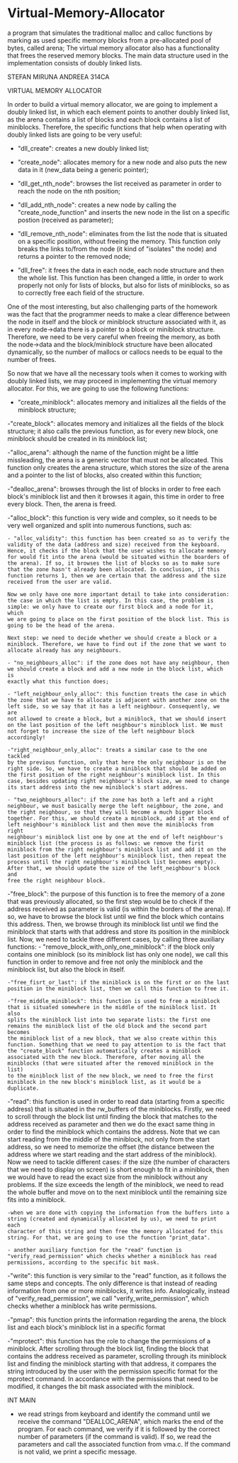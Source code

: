 # Virtual-Memory-Allocator
a program that simulates the traditional malloc and calloc functions by marking as used specific memory blocks from a pre-allocated pool of bytes, called arena; The virtual memory allocator also has a functionality that frees the reserved memory blocks. The main data structure used in the implementation consists of doubly linked lists.

STEFAN MIRUNA ANDREEA 314CA

VIRTUAL MEMORY ALLOCATOR

In order to build a virtual memory allocator, we are going to implement a
doubly linked list, in which each element points to another doubly linked list,
as the arena contains a list of blocks and each block contains a list of
miniblocks. Therefore, the specific functions that help when operating with
doubly linked lists are going to be very useful:

- "dll_create": creates a new doubly linked list;

- "create_node": allocates memory for a new node and also puts the new data in
it (new_data being a generic pointer);

- "dll_get_nth_node": browses the list received as parameter in order to reach
the node on the nth position;

- "dll_add_nth_node": creates a new node by calling the "create_node_function"
and inserts the new node in the list on a specific postion (received as 
parameter);

- "dll_remove_nth_node": eliminates from the list the node that is situated on
a specific position, without freeing the memory. This function only breaks the
links to/from the node (it kind of "isolates" the node) and returns a pointer 
to the removed node;

- "dll_free": it frees the data in each node, each node structure and then
the whole list. This function has been changed a little, in order to work 
properly not only for lists of blocks, but also for lists of miniblocks, so as
to correctly free each field of the structure.

One of the most interesting, but also challenging parts of the homework was the
fact that the programmer needs to make a clear difference between the node in 
itself and the block or miniblock structure associated with it, as in every 
node->data there is a pointer to a block or miniblock structure. Therefore, we 
need to be very careful when freeing the memory, as both the node->data and the
block/miniblock structure have been allocated dynamically, so the number of 
mallocs or callocs needs to be equal to the number of frees.

So now that we have all the necessary tools when it comes to working with 
doubly linked lists, we may proceed in implementing the virtual memory 
allocator. For this, we are going to use the following functions:

- "create_miniblock": allocates memory and initializes all the fields of the 
miniblock structure;

-"create_block": allocates memory and initializes all the fields of the block 
structure; it also calls the previous function, as for every new block, one 
miniblock should be created in its miniblock list;

-"alloc_arena": although the name of the function might be a little 
missleading, the arena is a generic vector that must not be allocated. This 
function only creates the arena structure, which stores the size of the arena 
and a pointer to the list of blocks, also created within this function;

-"dealloc_arena": browses through the list of blocks in order to free each 
block's miniblock list and then it browses it again, this time in order to free
every block. Then, the arena is freed.

-"alloc_block": this function is very wide and complex, so it needs to be very 
well organized and split into numerous functions, such as:

	- "alloc_validity": this function has been created so as to verify the 
	validity of the data (address and size) received from the keyboard.
	Hence, it checks if the block that the user wishes to allocate memory 
	for would fit into the arena (would be situated within the boarders of 
	the arena). If so, it browses the list of blocks so as to make sure 
	that the zone hasn't already been allocated. In conclusion, if this 
	function returns 1, then we are certain that the address and the size
	received from the user are valid.

	Now we only have one more important detail to take into consideration: 
	the case in which the list is empty. In this case, the problem is
	simple: we only have to create our first block and a node for it, which
	we are going to place on the first position of the block list. This is 
	going to be the head of the arena.

	Next step: we need to decide whether we should create a block or a 
	miniblock. Therefore, we have to find out if the zone that we want to 
	allocate already has any neighbours. 
	
	- "no_neighbours_alloc": if the zone does not have any neighbour, then 
	we should create a block and add a new node in the block list, which is
	exactly what this function does;
	
	- "left_neighbour_only_alloc": this function treats the case in which 
	the zone that we have to allocate is adjacent with another zone on the 
	left side, so we say that it has a left neighbour. Consequently, we are
	not allowed to create a block, but a miniblock, that we should insert 
	on the last position of the left neighbour's miniblock list. We must 
	not forget to increase the size of the left neighbour block 
	accordingly!
	
	-"right_neighbour_only_alloc": treats a similar case to the one tackled
	by the previous function, only that here the only neighbour is on the 
	right side. So, we have to create a miniblock that should be added on 
	the first position of the right neighbour's miniblock list. In this 
	case, besides updating right neighbour's block size, we need to change
	its start address into the new miniblock's start address.
	
	- "two_neighbours_alloc": if the zone has both a left and a right 
	neighbour, we must basically merge the left neighbour, the zone, and 
	the right neighbour, so that they will become a much bigger block 
	together. For this, we should create a miniblock, add it at the end of
	left neighbour's miniblock list and then move the miniblocks from right
	neighbour's miniblock list one by one at the end of left neighbour's
	miniblock list (the process is as follows: we remove the first 
	miniblock from the right neighbour's miniblock list and add it on the 
	last position of the left neighbour's miniblock list, then repeat the 
	process until the right neighbour's miniblock list becomes empty). 
	After that, we should update the size of the left_neighbour's block and
	free the right neighbour block.
	
-"free_block": the purpose of this function is to free the memory of a zone 
that was previously allocated, so the first step would be to check if the 
address received as parameter is valid (is within the borders of the arena). If
so, we have to browse the block list until we find the block which contains 
this address. Then, we browse through its miniblock list until we find the 
miniblock that starts with that address and store its position in the miniblock
list. Now, we need to tackle three different cases, by calling three auxiliary
functions:
	- "remove_block_with_only_one_miniblock": if the block only contains
	one miniblock (so its miniblock list has only one node), we call this 
	function in order to remove and free not only the miniblock and the 
	miniblock list, but also the block in itself.
	
	-"free_fisrt_or_last": if the miniblock is on the first or on the last 
	position in the miniblock list, then we call this function to free it.
	
	-"free_middle_miniblock": this function is used to free a miniblock 
	that is situated somewhere in the middle of the miniblock list. It also
	splits the miniblock list into two separate lists: the first one 
	remains the miniblock list of the old block and the second part becomes
	the miniblock list of a new block, that we also create within this 
	function. Something that we need to pay attention to is the fact that
	the "create_block" function automatically creates a miniblock 
	associated with the new block. Therefore, after moving all the 
	miniblocks (that were situated after the removed miniblock in the list)
	to the miniblock list of the new block, we need to free the first 
	miniblock in the new block's miniblock list, as it would be a duplicate.
	
-"read": this function is used in order to read data (starting from a specific 
address) that is situated in the rw_buffers of the miniblocks. Firstly, we need
to scroll through the block list until finding the block that matches to the 
address received as parameter and then we do the exact same thing in order to 
find the miniblock which contains the address. Note that we can start reading 
from the middle of the miniblock, not only from the start address, so we need
to memorize the offset (the distance between the address where we start reading
and the start address of the miniblock). Now we need to tackle different cases:
if the size (the number of characters that we need to display on screen) is 
short enough to fit in a miniblock, then we would have to read the exact size 
from the miniblock without any problems. If the size exceeds the length of the 
miniblock, we need to read the whole buffer and move on to the next miniblock 
until the remaining size fits into a miniblock.

	-when we are done with copying the information from the buffers into a
	string (created and dynamically allocated by us), we need to print each
	character of this string and then free the memory allocated for this 
	string. For that, we are going to use the function "print_data".

	- another auxiliary function for the "read" function is 
	"verify_read_permission" which checks whether a miniblock has read 
	permissions, according to the specific bit mask.
	
-"write": this function is very similar to the "read" function, as it follows
the same steps and concepts. The only difference is that instead of reading
information from one or more miniblocks, it writes info. Analogically, instead
of "verify_read_permission", we call "verify_write_permission", which checks 
whether a miniblock has write permissions.

-"pmap": this function prints the information regarding the arena, the block 
list and each block's miniblock list in a specific format

-"mprotect": this function has the role to change the permissions of a 
miniblock. After scrolling through the block list, finding the block that 
contains the address received as parameter, scrolling through its miniblock 
list and finding the miniblock starting with that address, it compares the 
string introduced by the user with the permission specific format for the 
mprotect command. In accordance with the permissions that need to be modified, 
it changes the bit mask associated with the miniblock.

INT MAIN
- we read strings from keyboard and identify the command until we receive the 
command "DEALLOC_ARENA", which marks the end of the program. For each command, 
we verify if it is followed by the correct number of parameters (if the command
is valid). If so, we read the parameters and call the associated function from
vma.c. If the command is not valid, we print a specific message.

